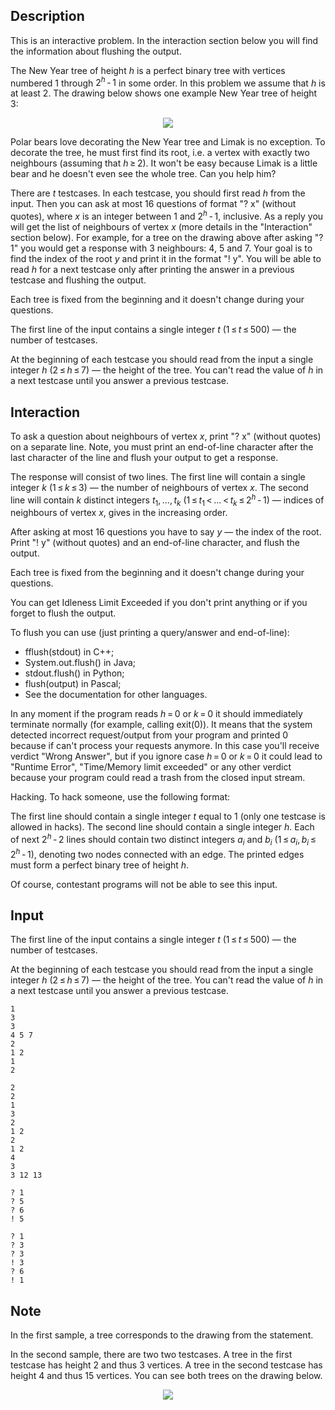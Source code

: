 ## Description

<div><p><span class="tex-font-style-bf">This is an interactive problem. In the interaction section below you will find the information about flushing the output.</span></p><p>The New Year tree of height <span class="tex-span"><i>h</i></span> is a perfect binary tree with vertices numbered <span class="tex-span">1</span> through <span class="tex-span">2<sup class="upper-index"><i>h</i></sup> - 1</span> in some order. In this problem we assume that <span class="tex-span"><i>h</i></span> is at least <span class="tex-span">2</span>. The drawing below shows one example New Year tree of height <span class="tex-span">3</span>:</p><center> <img class="tex-graphics" src="file://HiITBEOZ.png" style="max-width: 100.0%;max-height: 100.0%;"> </center><p>Polar bears love decorating the New Year tree and Limak is no exception. To decorate the tree, he must first find its root, i.e. a vertex with exactly two neighbours (assuming that <span class="tex-span"><i>h</i> ≥ 2</span>). It won't be easy because Limak is a little bear and he doesn't even see the whole tree. Can you help him?</p><p>There are <span class="tex-span"><i>t</i></span> testcases. In each testcase, you should first read <span class="tex-span"><i>h</i></span> from the input. Then you can ask at most <span class="tex-span">16</span> questions of format "<span class="tex-font-style-tt">? x</span>" (without quotes), where <span class="tex-span"><i>x</i></span> is an integer between <span class="tex-span">1</span> and <span class="tex-span">2<sup class="upper-index"><i>h</i></sup> - 1</span>, inclusive. As a reply you will get the list of neighbours of vertex <span class="tex-span"><i>x</i></span> (more details in the "Interaction" section below). For example, for a tree on the drawing above after asking "<span class="tex-font-style-tt">? 1</span>" you would get a response with <span class="tex-span">3</span> neighbours: <span class="tex-span">4</span>, <span class="tex-span">5</span> and <span class="tex-span">7</span>. Your goal is to find the index of the root <span class="tex-span"><i>y</i></span> and print it in the format "<span class="tex-font-style-tt">! y</span>". You will be able to read <span class="tex-span"><i>h</i></span> for a next testcase only after printing the answer in a previous testcase and flushing the output.</p><p>Each tree is fixed from the beginning and it doesn't change during your questions.</p></div><div class="input-specification"><p>The first line of the input contains a single integer <span class="tex-span"><i>t</i></span> (<span class="tex-span">1 ≤ <i>t</i> ≤ 500</span>)&nbsp;— the number of testcases.</p><p>At the beginning of each testcase you should read from the input a single integer <span class="tex-span"><i>h</i></span> (<span class="tex-span">2 ≤ <i>h</i> ≤ 7</span>)&nbsp;— the height of the tree. You can't read the value of <span class="tex-span"><i>h</i></span> in a next testcase until you answer a previous testcase.</p></div><div><h2>Interaction</h2><p>To ask a question about neighbours of vertex <span class="tex-span"><i>x</i></span>, print "<span class="tex-font-style-tt">? x</span>" (without quotes) on a separate line. Note, you must print an end-of-line character after the last character of the line and flush your output to get a response.</p><p>The response will consist of two lines. The first line will contain a single integer <span class="tex-span"><i>k</i></span> (<span class="tex-span">1 ≤ <i>k</i> ≤ 3</span>)&nbsp;— the number of neighbours of vertex <span class="tex-span"><i>x</i></span>. The second line will contain <span class="tex-span"><i>k</i></span> distinct integers <span class="tex-span"><i>t</i><sub class="lower-index">1</sub>, ..., <i>t</i><sub class="lower-index"><i>k</i></sub></span> (<span class="tex-span">1 ≤ <i>t</i><sub class="lower-index">1</sub> &lt; ... &lt; <i>t</i><sub class="lower-index"><i>k</i></sub> ≤ 2<sup class="upper-index"><i>h</i></sup> - 1</span>)&nbsp;— indices of neighbours of vertex <span class="tex-span"><i>x</i></span>, gives in the increasing order.</p><p>After asking at most <span class="tex-span">16</span> questions you have to say <span class="tex-span"><i>y</i></span>&nbsp;— the index of the root. Print "<span class="tex-font-style-tt">! y</span>" (without quotes) and an end-of-line character, and flush the output.</p><p>Each tree is fixed from the beginning and it doesn't change during your questions.</p><p>You can get <span class="tex-font-style-tt">Idleness Limit Exceeded</span> if you don't print anything or if you forget to flush the output.</p><p>To flush you can use (just printing a query/answer and end-of-line): </p><ul> <li> <span class="tex-font-style-tt">fflush(stdout)</span> in C++; </li><li> <span class="tex-font-style-tt">System.out.flush()</span> in Java; </li><li> <span class="tex-font-style-tt">stdout.flush()</span> in Python; </li><li> <span class="tex-font-style-tt">flush(output)</span> in Pascal; </li><li> See the documentation for other languages. </li></ul><p>In any moment if the program reads <span class="tex-span"><i>h</i> = 0</span> or <span class="tex-span"><i>k</i> = 0</span> it should immediately terminate normally (for example, calling exit(0)). It means that the system detected incorrect request/output from your program and printed 0 because if can't process your requests anymore. In this case you'll receive verdict "Wrong Answer", but if you ignore case <span class="tex-span"><i>h</i> = 0</span> or <span class="tex-span"><i>k</i> = 0</span> it could lead to "Runtime Error", "Time/Memory limit exceeded" or any other verdict because your program could read a trash from the closed input stream.</p><p><span class="tex-font-style-bf">Hacking</span>. To hack someone, use the following format:</p><p>The first line should contain a single integer <span class="tex-span"><i>t</i></span> equal to <span class="tex-span">1</span> (only one testcase is allowed in hacks). The second line should contain a single integer <span class="tex-span"><i>h</i></span>. Each of next <span class="tex-span">2<sup class="upper-index"><i>h</i></sup> - 2</span> lines should contain two distinct integers <span class="tex-span"><i>a</i><sub class="lower-index"><i>i</i></sub></span> and <span class="tex-span"><i>b</i><sub class="lower-index"><i>i</i></sub></span> (<span class="tex-span">1 ≤ <i>a</i><sub class="lower-index"><i>i</i></sub>, <i>b</i><sub class="lower-index"><i>i</i></sub> ≤ 2<sup class="upper-index"><i>h</i></sup> - 1</span>), denoting two nodes connected with an edge. The printed edges must form a perfect binary tree of height <span class="tex-span"><i>h</i></span>.</p><p>Of course, contestant programs will not be able to see this input.</p></div>

## Input

<p>The first line of the input contains a single integer <span class="tex-span"><i>t</i></span> (<span class="tex-span">1 ≤ <i>t</i> ≤ 500</span>)&nbsp;— the number of testcases.</p><p>At the beginning of each testcase you should read from the input a single integer <span class="tex-span"><i>h</i></span> (<span class="tex-span">2 ≤ <i>h</i> ≤ 7</span>)&nbsp;— the height of the tree. You can't read the value of <span class="tex-span"><i>h</i></span> in a next testcase until you answer a previous testcase.</p>





```input1
1
3
3
4 5 7
2
1 2
1
2

```




```input2
2
2
1
3
2
1 2
2
1 2
4
3
3 12 13

```




```output1
? 1
? 5
? 6
! 5

```




```output2
? 1
? 3
? 3
! 3
? 6
! 1

```



## Note

<p>In the first sample, a tree corresponds to the drawing from the statement.</p><p>In the second sample, there are two two testcases. A tree in the first testcase has height <span class="tex-span">2</span> and thus <span class="tex-span">3</span> vertices. A tree in the second testcase has height <span class="tex-span">4</span> and thus <span class="tex-span">15</span> vertices. You can see both trees on the drawing below.</p><center> <img class="tex-graphics" src="file://1Dgqn1vI.png" style="max-width: 100.0%;max-height: 100.0%;"> </center>
